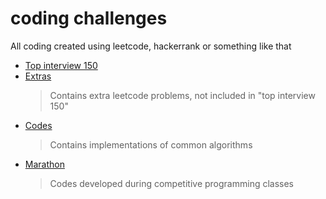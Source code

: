 # coding challenges

All coding created using leetcode, hackerrank or something like that


- [Top interview 150](./top-interview-150/README.md)
- [Extras](./extras/README.md)
    > Contains extra leetcode problems, not included in "top interview 150"
- [Codes](./codes/README.md)
    > Contains implementations of common algorithms
- [Marathon](./marathon/README.md)
    > Codes developed during competitive programming classes